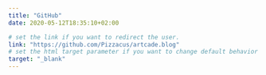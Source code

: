 ```yaml
---
title: "GitHub"
date: 2020-05-12T18:35:10+02:00

# set the link if you want to redirect the user.
link: "https://github.com/Pizzacus/artcade.blog"
# set the html target parameter if you want to change default behavior
target: "_blank"
---
```

